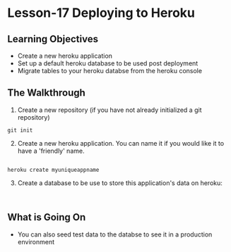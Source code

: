 <!-- enter lesson number and title below separated by hyphen-->
# Lesson-17 Deploying to Heroku 

## Learning Objectives
- Create a new heroku application 
- Set up a default heroku database to be used post deployment
- Migrate tables to your heroku databse from the heroku console 

## The Walkthrough

1. Create a new repository (if you have not already initialized a git repository)

``` git
git init
```

2. Create a new heroku application. You can name it if you would like it to have a 'friendly' name.

``` shell 

heroku create myuniqueappname 

```

3. Create a database to be use to store this application's data on heroku: 
``` shell 


```

## What is Going On
- You can also seed test data to the databse to see it in a production environment